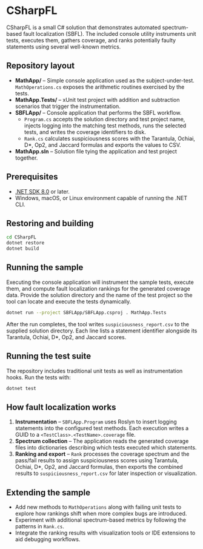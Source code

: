 # CSharpFL

CSharpFL is a small C# solution that demonstrates automated spectrum-based fault localization (SBFL). The included console utility instruments unit tests, executes them, gathers coverage, and ranks potentially faulty statements using several well-known metrics.

## Repository layout
- **MathApp/** – Simple console application used as the subject-under-test. `MathOperations.cs` exposes the arithmetic routines exercised by the tests.
- **MathApp.Tests/** – xUnit test project with addition and subtraction scenarios that trigger the instrumentation.
- **SBFLApp/** – Console application that performs the SBFL workflow.
  - `Program.cs` accepts the solution directory and test project name, injects logging into the matching test methods, runs the selected tests, and writes the coverage identifiers to disk.
  - `Rank.cs` calculates suspiciousness scores with the Tarantula, Ochiai, D*, Op2, and Jaccard formulas and exports the values to CSV.
- **MathApp.sln** – Solution file tying the application and test project together.

## Prerequisites
- [.NET SDK 8.0](https://dotnet.microsoft.com/download) or later.
- Windows, macOS, or Linux environment capable of running the .NET CLI.

## Restoring and building
```bash
cd CSharpFL
dotnet restore
dotnet build
```

## Running the sample
Executing the console application will instrument the sample tests, execute them, and compute fault localization rankings for the generated coverage data. Provide the solution directory and the name of the test project so the tool can locate and execute the tests dynamically.
```bash
dotnet run --project SBFLApp/SBFLApp.csproj . MathApp.Tests
```

After the run completes, the tool writes `suspiciousness_report.csv` to the supplied solution directory. Each line lists a statement identifier alongside its Tarantula, Ochiai, D*, Op2, and Jaccard scores.

## Running the test suite
The repository includes traditional unit tests as well as instrumentation hooks. Run the tests with:
```bash
dotnet test
```

## How fault localization works
1. **Instrumentation** – `SBFLApp.Program` uses Roslyn to insert logging statements into the configured test methods. Each execution writes a GUID to a `<TestClass>.<TestName>.coverage` file.
2. **Spectrum collection** – The application reads the generated coverage files into dictionaries describing which tests executed which statements.
3. **Ranking and export** – `Rank` processes the coverage spectrum and the pass/fail results to assign suspiciousness scores using Tarantula, Ochiai, D*, Op2, and Jaccard formulas, then exports the combined results to `suspiciousness_report.csv` for later inspection or visualization.

## Extending the sample
- Add new methods to `MathOperations` along with failing unit tests to explore how rankings shift when more complex bugs are introduced.
- Experiment with additional spectrum-based metrics by following the patterns in `Rank.cs`.
- Integrate the ranking results with visualization tools or IDE extensions to aid debugging workflows.
